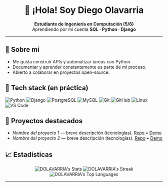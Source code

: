 <div align="center">

# 👋 ¡Hola! Soy **Diego Olavarria**
**Estudiante de Ingeniería en Computación (5/6)**  
Aprendiendo por mi cuenta **SQL · Python · Django**



</div>

---

## 🚀 Sobre mí
- Me gusta construir APIs y automatizar tareas con Python.
- Documentar y aprender constantemente es parte de mi proceso.
- Abierto a colaborar en proyectos open-source.



## 🧰 Tech stack (en práctica)
![Python](https://img.shields.io/badge/Python-3776AB?logo=python&logoColor=white)
![Django](https://img.shields.io/badge/Django-092E20?logo=django&logoColor=white)
![PostgreSQL](https://img.shields.io/badge/PostgreSQL-4169E1?logo=postgresql&logoColor=white)
![MySQL](https://img.shields.io/badge/MySQL-4479A1?logo=mysql&logoColor=white)
![Git](https://img.shields.io/badge/Git-F05032?logo=git&logoColor=white)
![GitHub](https://img.shields.io/badge/GitHub-181717?logo=github&logoColor=white)
![Linux](https://img.shields.io/badge/Linux-FCC624?logo=linux&logoColor=black)
![VS Code](https://img.shields.io/badge/VS%20Code-007ACC?logo=visualstudiocode&logoColor=white)

## 📌 Proyectos destacados
- _Nombre del proyecto 1_ — breve descripción (tecnologías). [Repo](#) • [Demo](#)  
- _Nombre del proyecto 2_ — breve descripción (tecnologías). [Repo](#) • [Demo](#)

## 📈 Estadísticas
<div align="center">

![DOLAVARRIA's Stats](https://github-readme-stats.vercel.app/api?username=DOLAVARRIA&theme=gruvbox&show_icons=true&hide_border=false&count_private=true)
![DOLAVARRIA's Streak](https://github-readme-streak-stats.herokuapp.com/?user=DOLAVARRIA&theme=gruvbox&hide_border=false)
![DOLAVARRIA's Top Languages](https://github-readme-stats.vercel.app/api/top-langs/?username=DOLAVARRIA&theme=gruvbox&show_icons=true&hide_border=false&layout=compact)

</div>

---

<!-- [Email](mailto:tu-email@ejemplo.com) · [LinkedIn](https://www.linkedin.com/in/tu-usuario/) -->

